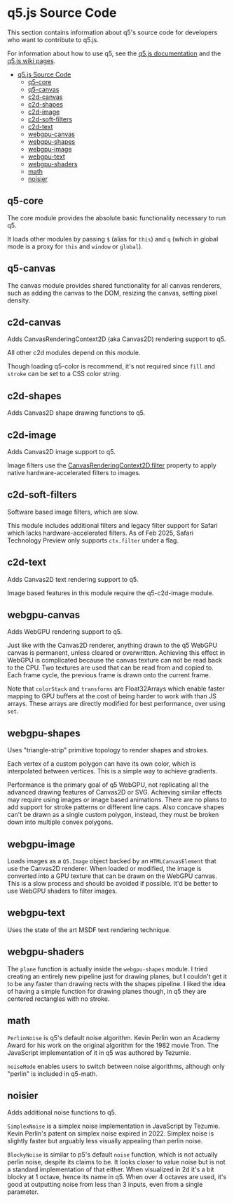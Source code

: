 # q5.js Source Code

This section contains information about q5's source code for developers who want to contribute to q5.js.

For information about how to use q5, see the [q5.js documentation](https://q5js.org/learn) and the [q5.js wiki pages](https://github.com/q5js/q5.js/wiki).

- [q5.js Source Code](#q5js-source-code)
  - [q5-core](#q5-core)
  - [q5-canvas](#q5-canvas)
  - [c2d-canvas](#c2d-canvas)
  - [c2d-shapes](#c2d-shapes)
  - [c2d-image](#c2d-image)
  - [c2d-soft-filters](#c2d-soft-filters)
  - [c2d-text](#c2d-text)
  - [webgpu-canvas](#webgpu-canvas)
  - [webgpu-shapes](#webgpu-shapes)
  - [webgpu-image](#webgpu-image)
  - [webgpu-text](#webgpu-text)
  - [webgpu-shaders](#webgpu-shaders)
  - [math](#math)
  - [noisier](#noisier)

## q5-core

The core module provides the absolute basic functionality necessary to run q5.

It loads other modules by passing `$` (alias for `this`) and `q` (which in global mode is a proxy for `this` and `window` or `global`).

## q5-canvas

The canvas module provides shared functionality for all canvas renderers, such as adding the canvas to the DOM, resizing the canvas, setting pixel density.

## c2d-canvas

Adds CanvasRenderingContext2D (aka Canvas2D) rendering support to q5.

All other c2d modules depend on this module.

Though loading q5-color is recommend, it's not required since `fill` and `stroke` can be set to a CSS color string.

## c2d-shapes

Adds Canvas2D shape drawing functions to q5.

## c2d-image

Adds Canvas2D image support to q5.

Image filters use the [CanvasRenderingContext2D.filter](https://developer.mozilla.org/en-US/docs/Web/API/CanvasRenderingContext2D/filter) property to apply native hardware-accelerated filters to images.

## c2d-soft-filters

Software based image filters, which are slow.

This module includes additional filters and legacy filter support for Safari which lacks hardware-accelerated filters. As of Feb 2025, Safari Technology Preview only supports `ctx.filter` under a flag.

## c2d-text

Adds Canvas2D text rendering support to q5.

Image based features in this module require the q5-c2d-image module.

## webgpu-canvas

Adds WebGPU rendering support to q5.

Just like with the Canvas2D renderer, anything drawn to the q5 WebGPU canvas is permanent, unless cleared or overwritten. Achieving this effect in WebGPU is complicated because the canvas texture can not be read back to the CPU. Two textures are used that can be read from and copied to. Each frame cycle, the previous frame is drawn onto the current frame.

Note that `colorStack` and `transforms` are Float32Arrays which enable faster mapping to GPU buffers at the cost of being harder to work with than JS arrays. These arrays are directly modified for best performance, over using `set`.

## webgpu-shapes

Uses "triangle-strip" primitive topology to render shapes and strokes.

Each vertex of a custom polygon can have its own color, which is interpolated between vertices. This is a simple way to achieve gradients.

Performance is the primary goal of q5 WebGPU, not replicating all the advanced drawing features of Canvas2D or SVG. Achieving similar effects may require using images or image based animations. There are no plans to add support for stroke patterns or different line caps. Also concave shapes can't be drawn as a single custom polygon, instead, they must be broken down into multiple convex polygons.

## webgpu-image

Loads images as a `Q5.Image` object backed by an `HTMLCanvasElement` that use the Canvas2D renderer. When loaded or modified, the image is converted into a GPU texture that can be drawn on the WebGPU canvas. This is a slow process and should be avoided if possible. It'd be better to use WebGPU shaders to filter images.

## webgpu-text

Uses the state of the art MSDF text rendering technique.

## webgpu-shaders

The `plane` function is actually inside the `webgpu-shapes` module. I tried creating an entirely new pipeline just for drawing planes, but I couldn't get it to be any faster than drawing rects with the shapes pipeline. I liked the idea of having a simple function for drawing planes though, in q5 they are centered rectangles with no stroke.

## math

`PerlinNoise` is q5's default noise algorithm. Kevin Perlin won an Academy Award for his work on the original algorithm for the 1982 movie Tron. The JavaScript implementation of it in q5 was authored by Tezumie.

`noiseMode` enables users to switch between noise algorithms, although only "perlin" is included in q5-math.

## noisier

Adds additional noise functions to q5.

`SimplexNoise` is a simplex noise implementation in JavaScript by Tezumie. Kevin Perlin's patent on simplex noise expired in 2022. Simplex noise is slightly faster but arguably less visually appealing than perlin noise.

`BlockyNoise` is similar to p5's default `noise` function, which is not actually perlin noise, despite its claims to be. It looks closer to value noise but is not a standard implementation of that either. When visualized in 2d it's a bit blocky at 1 octave, hence its name in q5. When over 4 octaves are used, it's good at outputting noise from less than 3 inputs, even from a single parameter.
